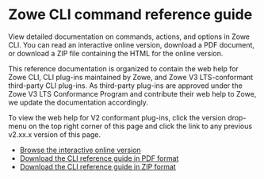 # Zowe CLI command reference guide

View detailed documentation on commands, actions, and options in Zowe CLI. You can read an interactive online version, download a PDF document, or download a ZIP file containing the HTML for the online version.

This reference documentation is organized to contain the web help for Zowe CLI, CLI plug-ins maintained by Zowe, and Zowe V3 LTS-conformant third-party CLI plug-ins. As third-party plug-ins are approved under the Zowe V3 LTS Conformance Program and contribute their web help to Zowe, we update the documentation accordingly.

To view the web help for V2 conformant plug-ins, click the version drop-menu on the top right corner of this page and click the link to any previous v2.xx.x version of this page.

- <a href="/v3.2.x/web_help/index.html" target="_blank">Browse the interactive online version</a>
- <a href="/v3.2.x/CLIReference_Zowe.pdf" target="_blank">Download the CLI reference guide in PDF format</a>
- <a href="/v3.2.x/zowe_web_help.zip" target="_blank">Download the CLI reference guide in ZIP format</a>
